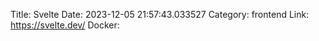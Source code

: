 Title: Svelte
Date: 2023-12-05 21:57:43.033527
Category: frontend
Link: https://svelte.dev/
Docker: 
